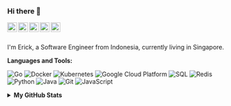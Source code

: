 ### Hi there 👋

<a href="https://www.linkedin.com/in/wijayaerick"><img align="left" alt="Erick's LinkedIn" width="22px" src="https://cdn.jsdelivr.net/npm/simple-icons@v3/icons/linkedin.svg" /></a>
<a href="http://stackoverflow.com/u/11520747"><img align="left" alt="Erick's StackOverflow" width="22px" src="https://cdn.jsdelivr.net/npm/simple-icons@v3/icons/stackoverflow.svg" /></a>
<a href="https://www.instagram.com/wijayaerick"><img align="left" alt="Erick's Instagram" width="22px" src="https://cdn.jsdelivr.net/npm/simple-icons@v3/icons/instagram.svg" /></a>
<a href="https://www.facebook.com/wijayaerick52"><img align="left" alt="Erick's Facebook" width="22px" src="https://cdn.jsdelivr.net/npm/simple-icons@v3/icons/facebook.svg" /></a>
<a href="https://twitter.com/wijayaerick52"><img align="left" alt="Erick's Twitter" width="22px" src="https://cdn.jsdelivr.net/npm/simple-icons@v3/icons/twitter.svg" /></a>
<!--
<a href="https://t.me/wijayaerick"><img align="left" alt="Erick's Telegram" width="22px" src="https://cdn.jsdelivr.net/npm/simple-icons@v3/icons/telegram.svg" /></a>
-->

<br />
<br />

I'm Erick, a Software Engineer from Indonesia, currently living in Singapore.

**Languages and Tools:**

<p>
  <img alt="Go" src="https://img.shields.io/badge/-Go-29beb0?style=flat-square&logo=go&logoColor=white" />
  <img alt="Docker" src="https://img.shields.io/badge/-Docker-46a2f1?style=flat-square&logo=docker&logoColor=white" />
  <img alt="Kubernetes" src="https://img.shields.io/badge/-Kubernetes-326ce5?style=flat-square&logo=kubernetes&logoColor=white" />
  <img alt="Google Cloud Platform" src="https://img.shields.io/badge/-Google_Cloud_Platform-1a73e8?style=flat-square&logo=google-cloud&logoColor=white" />
  <img alt="SQL" src="https://img.shields.io/badge/-SQL-336791?style=flat-square&logo=postgresql&logoColor=" />
  <img alt="Redis" src="https://img.shields.io/badge/-Redis-a41e11?style=flat-square&logo=redis&logoColor=white" />
  <img alt="Python" src="https://img.shields.io/badge/-Python-ffd43b?style=flat-square&logo=Python&logoColor=" />
  <img alt="Java" src="https://img.shields.io/badge/-Java-5382a1?style=flat-square&logo=Java&logoColor=white" />
  <img alt="Git" src="https://img.shields.io/badge/-Git-f05032?style=flat-square&logo=git&logoColor=white" />
  <img alt="JavaScript" src="https://img.shields.io/badge/-JS-323330?style=flat-square&logo=javascript&logoColor=" />
</p>

<details>
  <summary><b>My GitHub Stats</b></summary>
  <p align="center"><img src="https://github-readme-stats.vercel.app/api?username=wijayaerick&show_icons=true&theme=algolia" alt="wijayaerick" />
</details>

<!--
**wijayaerick/wijayaerick** is a ✨ _special_ ✨ repository because its `README.md` (this file) appears on your GitHub profile.
Here are some ideas to get you started:
- 🔭 I’m currently working on ...
- 🌱 I’m currently learning ...
- 👯 I’m looking to collaborate on ...
- 🤔 I’m looking for help with ...
- 💬 Ask me about ...
- 📫 How to reach me: ...
- 😄 Pronouns: ...
- ⚡ Fun fact: ...
-->
